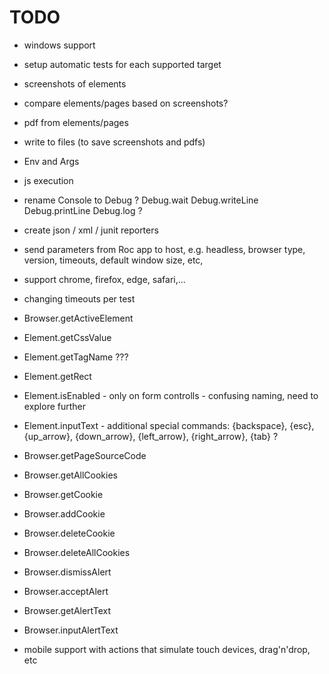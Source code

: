 # TODO

- windows support
- setup automatic tests for each supported target
- screenshots of elements
- compare elements/pages based on screenshots?
- pdf from elements/pages
- write to files (to save screenshots and pdfs)
- Env and Args
- js execution
- rename Console to Debug ? Debug.wait Debug.writeLine Debug.printLine Debug.log
  ?
- create json / xml / junit reporters
- send parameters from Roc app to host, e.g. headless, browser type, version,
  timeouts, default window size, etc,
- support chrome, firefox, edge, safari,...
- changing timeouts per test
- Browser.getActiveElement
- Element.getCssValue
- Element.getTagName ???
- Element.getRect
- Element.isEnabled - only on form controlls - confusing naming, need to explore
  further
- Element.inputText - additional special commands: {backspace}, {esc},
  {up_arrow}, {down_arrow}, {left_arrow}, {right_arrow}, {tab} ?
- Browser.getPageSourceCode
- Browser.getAllCookies
- Browser.getCookie
- Browser.addCookie
- Browser.deleteCookie
- Browser.deleteAllCookies
- Browser.dismissAlert
- Browser.acceptAlert
- Browser.getAlertText
- Browser.inputAlertText

- mobile support with actions that simulate touch devices, drag'n'drop, etc
